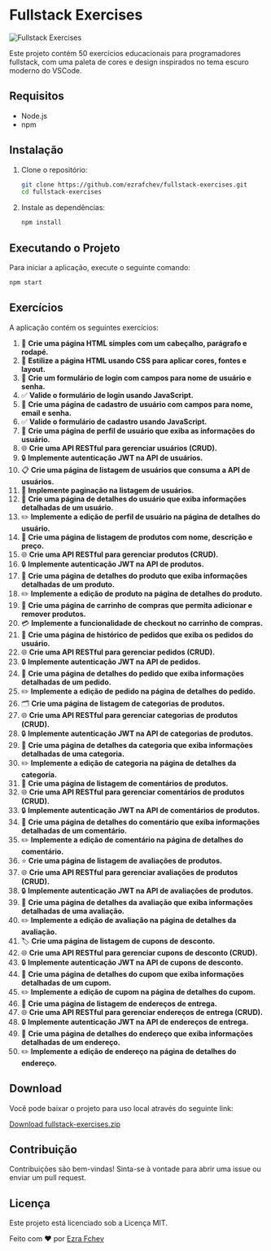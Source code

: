 



# Fullstack Exercises

![Fullstack Exercises](https://via.placeholder.com/800x200/000000/FFFFFF/?text=Fullstack+Exercises)

Este projeto contém 50 exercícios educacionais para programadores fullstack, com uma paleta de cores e design inspirados no tema escuro moderno do VSCode.

## Requisitos

- Node.js
- npm

## Instalação

1. Clone o repositório:

    ```bash
    git clone https://github.com/ezrafchev/fullstack-exercises.git
    cd fullstack-exercises
    ```

2. Instale as dependências:

    ```bash
    npm install
    ```

## Executando o Projeto

Para iniciar a aplicação, execute o seguinte comando:

```bash
npm start
```

## Exercícios

A aplicação contém os seguintes exercícios:

1. 📝 **Crie uma página HTML simples com um cabeçalho, parágrafo e rodapé.**
2. 🎨 **Estilize a página HTML usando CSS para aplicar cores, fontes e layout.**
3. 🔐 **Crie um formulário de login com campos para nome de usuário e senha.**
4. ✅ **Valide o formulário de login usando JavaScript.**
5. 📝 **Crie uma página de cadastro de usuário com campos para nome, email e senha.**
6. ✅ **Valide o formulário de cadastro usando JavaScript.**
7. 👤 **Crie uma página de perfil de usuário que exiba as informações do usuário.**
8. 🌐 **Crie uma API RESTful para gerenciar usuários (CRUD).**
9. 🔒 **Implemente autenticação JWT na API de usuários.**
10. 📋 **Crie uma página de listagem de usuários que consuma a API de usuários.**
11. 📄 **Implemente paginação na listagem de usuários.**
12. 📝 **Crie uma página de detalhes do usuário que exiba informações detalhadas de um usuário.**
13. ✏️ **Implemente a edição de perfil de usuário na página de detalhes do usuário.**
14. 🛒 **Crie uma página de listagem de produtos com nome, descrição e preço.**
15. 🌐 **Crie uma API RESTful para gerenciar produtos (CRUD).**
16. 🔒 **Implemente autenticação JWT na API de produtos.**
17. 📝 **Crie uma página de detalhes do produto que exiba informações detalhadas de um produto.**
18. ✏️ **Implemente a edição de produto na página de detalhes do produto.**
19. 🛒 **Crie uma página de carrinho de compras que permita adicionar e remover produtos.**
20. 💳 **Implemente a funcionalidade de checkout no carrinho de compras.**
21. 📜 **Crie uma página de histórico de pedidos que exiba os pedidos do usuário.**
22. 🌐 **Crie uma API RESTful para gerenciar pedidos (CRUD).**
23. 🔒 **Implemente autenticação JWT na API de pedidos.**
24. 📝 **Crie uma página de detalhes do pedido que exiba informações detalhadas de um pedido.**
25. ✏️ **Implemente a edição de pedido na página de detalhes do pedido.**
26. 🗂️ **Crie uma página de listagem de categorias de produtos.**
27. 🌐 **Crie uma API RESTful para gerenciar categorias de produtos (CRUD).**
28. 🔒 **Implemente autenticação JWT na API de categorias de produtos.**
29. 📝 **Crie uma página de detalhes da categoria que exiba informações detalhadas de uma categoria.**
30. ✏️ **Implemente a edição de categoria na página de detalhes da categoria.**
31. 💬 **Crie uma página de listagem de comentários de produtos.**
32. 🌐 **Crie uma API RESTful para gerenciar comentários de produtos (CRUD).**
33. 🔒 **Implemente autenticação JWT na API de comentários de produtos.**
34. 📝 **Crie uma página de detalhes do comentário que exiba informações detalhadas de um comentário.**
35. ✏️ **Implemente a edição de comentário na página de detalhes do comentário.**
36. ⭐ **Crie uma página de listagem de avaliações de produtos.**
37. 🌐 **Crie uma API RESTful para gerenciar avaliações de produtos (CRUD).**
38. 🔒 **Implemente autenticação JWT na API de avaliações de produtos.**
39. 📝 **Crie uma página de detalhes da avaliação que exiba informações detalhadas de uma avaliação.**
40. ✏️ **Implemente a edição de avaliação na página de detalhes da avaliação.**
41. 🏷️ **Crie uma página de listagem de cupons de desconto.**
42. 🌐 **Crie uma API RESTful para gerenciar cupons de desconto (CRUD).**
43. 🔒 **Implemente autenticação JWT na API de cupons de desconto.**
44. 📝 **Crie uma página de detalhes do cupom que exiba informações detalhadas de um cupom.**
45. ✏️ **Implemente a edição de cupom na página de detalhes do cupom.**
46. 📍 **Crie uma página de listagem de endereços de entrega.**
47. 🌐 **Crie uma API RESTful para gerenciar endereços de entrega (CRUD).**
48. 🔒 **Implemente autenticação JWT na API de endereços de entrega.**
49. 📝 **Crie uma página de detalhes do endereço que exiba informações detalhadas de um endereço.**
50. ✏️ **Implemente a edição de endereço na página de detalhes do endereço.**


## Download

Você pode baixar o projeto para uso local através do seguinte link:

[Download fullstack-exercises.zip](https://github.com/ezrafchev/fullstack-exercises/archive/refs/heads/master.zip)

## Contribuição

Contribuições são bem-vindas! Sinta-se à vontade para abrir uma issue ou enviar um pull request.

## Licença

Este projeto está licenciado sob a Licença MIT.

Feito com ❤️ por [Ezra Fchev](https://github.com/ezrafchev)
